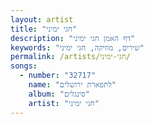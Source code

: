 ```yaml
---
layout: artist
title: "חגי ימיני"
description: "דף האמן חגי ימיני"
keywords: "שירים, מוזיקה, חגי ימיני"
permalink: /artists/חגי-ימיני/
songs:
  - number: "32717"
    name: "לתפארת ירושלים"
    album: "סינגלים"
    artist: "חגי ימיני"
---
```

